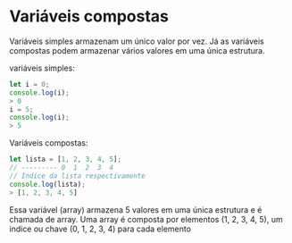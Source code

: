 # Variáveis compostas

Variáveis simples armazenam um único valor por vez. Já as variáveis compostas podem armazenar vários valores em uma única estrutura.

variáveis simples:
```js
let i = 0;
console.log(i);
> 0
i = 5;
console.log(i);
> 5
```
Variáveis compostas:
```js
let lista = [1, 2, 3, 4, 5];
// --------- 0  1  2  3  4
// Indice da lista respectivamente
console.log(lista);
> [1, 2, 3, 4, 5]
```
Essa variável (array) armazena 5 valores em uma única estrutura e é chamada de array. Uma array é composta por elementos (1, 2, 3, 4, 5), um indice ou chave (0, 1, 2, 3, 4) para cada elemento